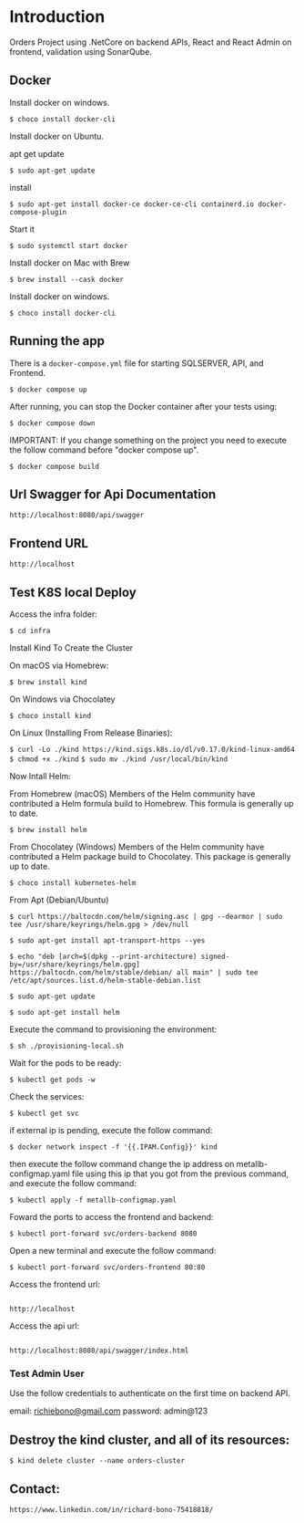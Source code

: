 # Introduction 
Orders Project using .NetCore on backend APIs, React and React Admin on frontend, validation using SonarQube.

## Docker

Install docker on windows.

`$ choco install docker-cli`

Install docker on Ubuntu.

apt get update

`$ sudo apt-get update`

install

`$ sudo apt-get install docker-ce docker-ce-cli containerd.io docker-compose-plugin`

Start it

`$ sudo systemctl start docker`

Install docker on Mac with Brew

`$ brew install --cask docker`

Install docker on windows.

`$ choco install docker-cli`

## Running the app

There is a `docker-compose.yml` file for starting SQLSERVER, API, and Frontend.

`$ docker compose up`

After running, you can stop the Docker container after your tests using:

`$ docker compose down`

IMPORTANT: If you change something on the project you need to execute the follow command before "docker compose up".

`$ docker compose build` 


## Url Swagger for Api Documentation

```
http://localhost:8080/api/swagger
```

## Frontend URL

```
http://localhost
```

## Test K8S local Deploy

Access the infra folder:

`$ cd infra`

Install Kind To Create the Cluster

On macOS via Homebrew:

`$ brew install kind`

On Windows via Chocolatey

`$ choco install kind`

On Linux (Installing From Release Binaries):

`$ curl -Lo ./kind https://kind.sigs.k8s.io/dl/v0.17.0/kind-linux-amd64`
`$ chmod +x ./kind`
`$ sudo mv ./kind /usr/local/bin/kind`


Now Intall Helm:

From Homebrew (macOS)
Members of the Helm community have contributed a Helm formula build to Homebrew. This formula is generally up to date.

`$ brew install helm`

From Chocolatey (Windows)
Members of the Helm community have contributed a Helm package build to Chocolatey. This package is generally up to date.

`$ choco install kubernetes-helm`

From Apt (Debian/Ubuntu)

`$ curl https://baltocdn.com/helm/signing.asc | gpg --dearmor | sudo tee /usr/share/keyrings/helm.gpg > /dev/null`

`$ sudo apt-get install apt-transport-https --yes`

`$ echo "deb [arch=$(dpkg --print-architecture) signed-by=/usr/share/keyrings/helm.gpg] https://baltocdn.com/helm/stable/debian/ all main" | sudo tee /etc/apt/sources.list.d/helm-stable-debian.list`

`$ sudo apt-get update`

`$ sudo apt-get install helm`

Execute the command to provisioning the environment:

`$ sh ./provisioning-local.sh`

Wait for the pods to be ready:

`$ kubectl get pods -w`

Check the services:

`$ kubectl get svc`

if external ip is pending, execute the follow command:

`$ docker network inspect -f '{{.IPAM.Config}}' kind`

then execute the follow command change the ip address on metallb-configmap.yaml file using this ip that you got from the previous command, and execute the follow command:

`$ kubectl apply -f metallb-configmap.yaml`

Foward the ports to access the frontend and backend:

`$ kubectl port-forward svc/orders-backend 8080`

Open a new terminal and execute the follow command:

`$ kubectl port-forward svc/orders-frontend 80:80`

Access the frontend url:

```

http://localhost

```

Access the api url:

```

http://localhost:8080/api/swagger/index.html

```

### Test Admin User

Use the follow credentials to authenticate on the first time on backend API.

email: richiebono@gmail.com
password: admin@123


## Destroy the kind cluster, and all of its resources:

`$ kind delete cluster --name orders-cluster`


## Contact:

```
https://www.linkedin.com/in/richard-bono-75418818/
```